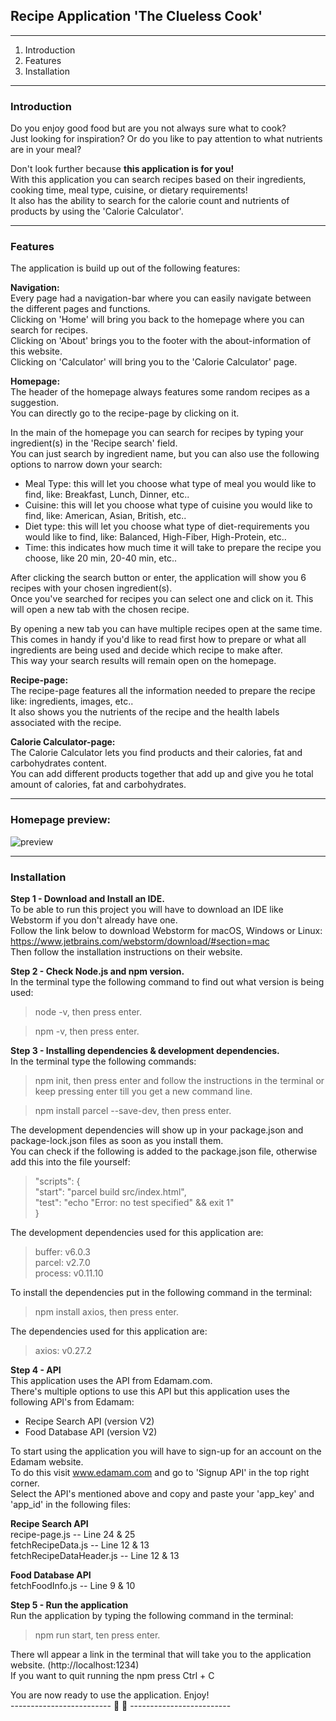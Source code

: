 <h2>Recipe Application 'The Clueless Cook'</h2>  

---

1) Introduction
2) Features
3) Installation

---

<h3>Introduction</h3>  

Do you enjoy good food but are you not always sure what to cook?    
Just looking for inspiration? Or do you like to pay attention to what nutrients are in your meal?  

Don't look further because **this application is for you!**  
With this application you can search recipes based on their ingredients, cooking time, meal type, cuisine, or dietary requirements!  
It also has the ability to search for the calorie count and nutrients of products by using the 'Calorie Calculator'.  

---

<h3>Features</h3>

The application is build up out of the following features:  

**Navigation:**  
Every page had a navigation-bar where you can easily navigate between the different pages and functions.  
Clicking on 'Home' will bring you back to the homepage where you can search for recipes.  
Clicking on 'About' brings you to the footer with the about-information of this website.  
Clicking on 'Calculator' will bring you to the 'Calorie Calculator' page.  

**Homepage:**  
The header of the homepage always features some random recipes as a suggestion.  
You can directly go to the recipe-page by clicking on it.  

In the main of the homepage you can search for recipes by typing your ingredient(s) in the 'Recipe search' field.  
You can just search by ingredient name, but you can also use the following options to narrow down your search:  

* Meal Type: this will let you choose what type of meal you would like to find, like: Breakfast, Lunch, Dinner, etc..  
* Cuisine: this will let you choose what type of cuisine you would like to find, like: American, Asian, British, etc..  
* Diet type: this will let you choose what type of diet-requirements you would like to find, like: Balanced, High-Fiber, High-Protein, etc..  
* Time: this indicates how much time it will take to prepare the recipe you choose, like 20 min, 20-40 min, etc..  

After clicking the search button or enter, the application will show you 6 recipes with your chosen ingredient(s).  
Once you've searched for recipes you can select one and click on it. This will open a new tab with the chosen recipe.  

By opening a new tab you can have multiple recipes open at the same time.  
This comes in handy if you'd like to read first how to prepare or what all ingredients are being used and decide which recipe to make after.  
This way your search results will remain open on the homepage.  

**Recipe-page:**  
The recipe-page features all the information needed to prepare the recipe like: ingredients, images, etc..  
It also shows you the nutrients of the recipe and the health labels associated with the recipe.  

**Calorie Calculator-page:**  
The Calorie Calculator lets you find products and their calories, fat and carbohydrates content.  
You can add different products together that add up and give you he total amount of calories, fat and carbohydrates.  

---

<h3>Homepage preview:</h3> 

![preview](assets/previewHomepage.png)

---

<h3>Installation</h3>  
  
**Step 1 - Download and Install an IDE.**  
To be able to run this project you will have to download an IDE like Webstorm if you don't already have one.    
Follow the link below to download Webstorm for macOS, Windows or Linux: https://www.jetbrains.com/webstorm/download/#section=mac    
Then follow the installation instructions on their website.  

  
**Step 2 - Check Node.js and npm version.**  
In the terminal type the following command to find out what version is being used:  
>node -v, then press enter.  

>npm -v, then press enter.  


**Step 3 - Installing dependencies & development dependencies.**  
In the terminal type the following commands:  
>npm init, then press enter and follow the instructions in the terminal or keep pressing enter till you get a new command line.

>npm install parcel --save-dev, then press enter.

The development dependencies will show up in your package.json and package-lock.json files as soon as you install them.  
You can check if the following is added to the package.json file, otherwise add this into the file yourself:

>"scripts": {  
"start": "parcel build src/index.html",   
"test": "echo "Error: no test specified" && exit 1"  
}

The development dependencies used for this application are:

> buffer: v6.0.3  
parcel: v2.7.0  
process: v0.11.10  

To install the dependencies put in the following command in the terminal:

>npm install axios, then press enter.

The dependencies used for this application are:

>axios: v0.27.2


**Step 4 - API**  
This application uses the API from Edamam.com.  
There's multiple options to use this API but this application uses the following API's from Edamam:
* Recipe Search API (version V2)
* Food Database API (version V2)  

To start using the application you will have to sign-up for an account on the Edamam website.  
To do this visit www.edamam.com and go to 'Signup API' in the top right corner.  
Select the API's mentioned above and copy and paste your 'app_key' and 'app_id' in the following files:

__Recipe Search API__  
recipe-page.js -- Line 24 & 25  
fetchRecipeData.js -- Line 12 & 13  
fetchRecipeDataHeader.js -- Line 12 & 13  

__Food Database API__  
fetchFoodInfo.js -- Line 9 & 10


**Step 5 - Run the application**  
Run the application by typing the following command in the terminal:  

> npm run start, ten press enter.

There wll appear a link in the terminal that will take you to the application website. (http://localhost:1234)  
If you want to quit running the npm press Ctrl + C

You are now ready to use the application. Enjoy!  
------------------------- 🤜 🤛 -------------------------
